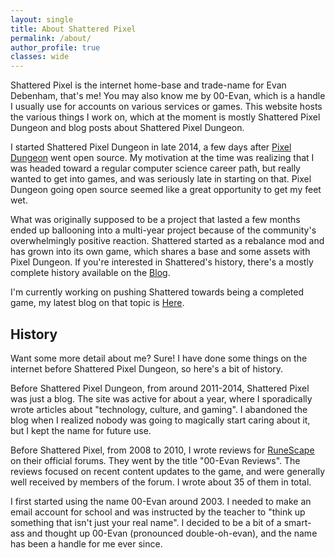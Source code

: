 ```yaml
---
layout: single
title: About Shattered Pixel
permalink: /about/
author_profile: true
classes: wide
---
```


Shattered Pixel is the internet home-base and trade-name for Evan Debenham, that's me! You may also know me by 00-Evan, which is a handle I usually use for accounts on various services or games. This website hosts the various things I work on, which at the moment is mostly Shattered Pixel Dungeon and blog posts about Shattered Pixel Dungeon.

I started Shattered Pixel Dungeon in late 2014, a few days after [Pixel Dungeon](http://pixeldungeon.watabou.ru/) went open source. My motivation at the time was realizing that I was headed toward a regular computer science career path, but really wanted to get into games, and was seriously late in starting on that. Pixel Dungeon going open source seemed like a great opportunity to get my feet wet.

What was originally supposed to be a project that lasted a few months ended up ballooning into a multi-year project because of the community's overwhelmingly positive reaction. Shattered started as a rebalance mod and has grown into its own game, which shares a base and some assets with Pixel Dungeon. If you're interested in Shattered's history, there's a mostly complete history available on the [Blog](/blog/).

I'm currently working on pushing Shattered towards being a completed game, my latest blog on that topic is [Here](/blog/shattered-pixel-dungeon-in-2021.html).

## History

Want some more detail about me? Sure! I have done some things on the internet before Shattered Pixel Dungeon, so here's a bit of history.

Before Shattered Pixel Dungeon, from around 2011-2014, Shattered Pixel was just a blog. The site was active for about a year, where I sporadically wrote articles about "technology, culture, and gaming". I abandoned the blog when I realized nobody was going to magically start caring about it, but I kept the name for future use.

Before Shattered Pixel, from 2008 to 2010, I wrote reviews for [RuneScape](https://oldschool.runescape.com) on their official forums. They went by the title "00-Evan Reviews". The reviews focused on recent content updates to the game, and were generally well received by members of the forum. I wrote about 35 of them in total.

I first started using the name 00-Evan around 2003. I needed to make an email account for school and was instructed by the teacher to "think up something that isn't just your real name". I decided to be a bit of a smart-ass and thought up 00-Evan (pronounced double-oh-evan), and the name has been a handle for me ever since.

